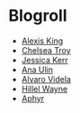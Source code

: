 <style>
  .markdown-body h1, .markdown-body h2 {
    border-style: none;
  }
</style>
# Blogroll
<ul>
  <li>
    <a href="https://lexi-lambda.github.io/">Alexis King</a>
  </li>
  <li>
    <a href="https://chelseatroy.com/">Chelsea Troy</a>
  </li>
  <li>
    <a href="https://jessitron.com/">Jessica Kerr</a>
  </li>
  <li>
    <a href="https://anaulin.org/blog/">Ana Ulin</a>
  </li>
  <li>
    <a href="https://alvaro-videla.com/">Alvaro Videla</a>
  </li>
  <li>
    <a href="https://www.hillelwayne.com/post/">Hillel Wayne</a>
  </li>
  <li>
    <a href="https://aphyr.com/posts">Aphyr</a>
  </li>
</ul>
